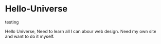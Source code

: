 # Hello-Universe
testing


Hello Universe,
Need to learn all I can abour web design.  Need my own site and want to do it myself.

